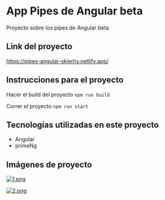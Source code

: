 # App Pipes de Angular beta

Proyecto sobre los pipes de Angular beta

## Link del proyecto

<https://pipes-angular-skierhy.netlify.app/>

## Instrucciones para el proyecto

Hacer el build del proyecto
`npm run build`

Correr el proyecto
`npm run start`

## Tecnologías utilizadas en este proyecto

- Angular
- primeNg

## Imágenes de proyecto

[![1.png](https://i.postimg.cc/h4V4MCvz/1.png)](https://postimg.cc/s1DRg4ps)

[![2.png](https://i.postimg.cc/WbnNchMs/2.png)](https://postimg.cc/svMdpf6L)
